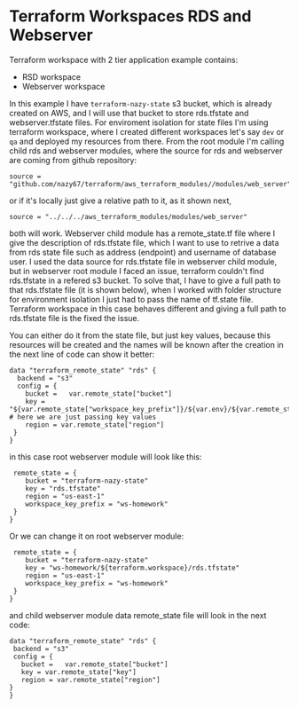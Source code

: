 # Terraform Workspaces RDS and Webserver

Terraform workspace with 2 tier application example contains:

- RSD workspace
- Webserver workspace

In this example I have `terraform-nazy-state` s3 bucket, which is already created on AWS, and I will use that bucket to store rds.tfstate and webserver.tfstate files. For enviroment isolation for state files I'm using terraform workspace, where I created different workspaces let's say `dev` or `qa` and deployed my resources from there. 
From the root module I'm calling child rds and webserver modules, where the source for rds and webserver are coming from github repository:

```
source = "github.com/nazy67/terraform/aws_terraform_modules//modules/web_server"
```

or if it's locally just give a relative path to it, as it shown next,

```
source = "../../../aws_terraform_modules/modules/web_server"
```

both will work. Webserver child module has a remote_state.tf file where I give the description of rds.tfstate file, which I want to use to retrive a data from rds state file such as address (endpoint) and username of database user. I used the data source for rds.tfstate file in webserver child module, but in webserver root module  I faced an issue, terraform couldn't find rds.tfstate in a refered s3 bucket. To solve that, I have to give a full path to that rds.tfstate file (it is shown below), when I worked with folder structure for environment isolation I just had to pass the name of tf.state file. Terraform workspace in this case behaves different and giving a full path to rds.tfstate file is the fixed the issue.

You can either do it from the state file, but just key values, because this resources will be created and the names will be known after the creation in the next line of code can show it better: 
```
data "terraform_remote_state" "rds" {
  backend = "s3"
  config = {
    bucket =   var.remote_state["bucket"]
    key = "${var.remote_state["workspace_key_prefix"]}/${var.env}/${var.remote_state["key"]}". # here we are just passing key values
    region = var.remote_state["region"]
 }                                                                      
}
```
 in this case root webserver module will look like this:
 ```
  remote_state = {
     bucket = "terraform-nazy-state"
     key = "rds.tfstate"
     region = "us-east-1"
     workspace_key_prefix = "ws-homework"
  } 
}

 ```
 Or we can change it on root webserver module:
 ```
  remote_state = {
     bucket = "terraform-nazy-state"
     key = "ws-homework/${terraform.workspace}/rds.tfstate"
     region = "us-east-1"
     workspace_key_prefix = "ws-homework"
  } 
}
 ```
 and child webserver module data remote_state file will look in the next code:
 ```
 data "terraform_remote_state" "rds" {
  backend = "s3"
  config = {
    bucket =   var.remote_state["bucket"]
    key = var.remote_state["key"]
    region = var.remote_state["region"]
 }                                                                      
}
 ```
